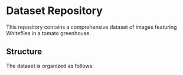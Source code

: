 # Dataset Repository
This repository contains a comprehensive dataset of images featuring Whiteflies in a tomato greenhouse.

## Structure

The dataset is organized as follows:
